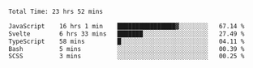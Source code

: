
 <!--START_SECTION:waka-->

```txt
Total Time: 23 hrs 52 mins

JavaScript    16 hrs 1 min    ████████████████▓░░░░░░░░   67.14 %
Svelte        6 hrs 33 mins   ███████░░░░░░░░░░░░░░░░░░   27.49 %
TypeScript    58 mins         █░░░░░░░░░░░░░░░░░░░░░░░░   04.11 %
Bash          5 mins          ░░░░░░░░░░░░░░░░░░░░░░░░░   00.39 %
SCSS          3 mins          ░░░░░░░░░░░░░░░░░░░░░░░░░   00.25 %
```

<!--END_SECTION:waka-->
